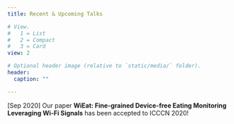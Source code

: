```yaml
---
title: Recent & Upcoming Talks

# View.
#   1 = List
#   2 = Compact
#   3 = Card
view: 2

# Optional header image (relative to `static/media/` folder).
header: 
  caption: ""

---
```

[Sep 2020] Our paper **WiEat: Fine-grained Device-free Eating Monitoring Leveraging Wi-Fi Signals** has been accepted to ICCCN 2020!
